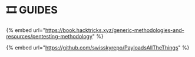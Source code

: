 # 🎞️ GUIDES



{% embed url="https://book.hacktricks.xyz/generic-methodologies-and-resources/pentesting-methodology" %}

{% embed url="https://github.com/swisskyrepo/PayloadsAllTheThings" %}
